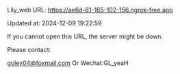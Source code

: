 Lily_web URL: https://ae6d-61-165-102-156.ngrok-free.app

Updated at: 2024-12-09 19:22:59

If you cannot open this URL, the server might be down.

Please contact: 

goley04@foxmail.com Or Wechat:GL_yeaH